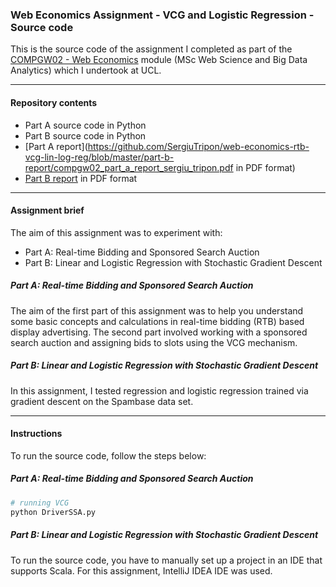 ### Web Economics Assignment - VCG and Logistic Regression - Source code

This is the source code of the assignment I completed as part of the [COMPGW02 - Web Economics](http://www.cs.ucl.ac.uk/teaching_learning/syllabus/msc_web_science_and_big_data_analytics/gw02_web_economics/) module (MSc Web Science and Big Data Analytics) which I undertook at UCL.

---

#### Repository contents

* Part A source code in Python
* Part B source code in Python
* [Part A report](https://github.com/SergiuTripon/web-economics-rtb-vcg-lin-log-reg/blob/master/part-b-report/compgw02_part_a_report_sergiu_tripon.pdf in PDF format)
* [Part B report](https://github.com/SergiuTripon/web-economics-rtb-vcg-lin-log-reg/blob/master/part-b-report/compgw02_part_b_report_sergiu_tripon.pdf) in PDF format

---

#### Assignment brief

The aim of this assignment was to experiment with:

* Part A: Real-time Bidding and Sponsored Search Auction
* Part B: Linear and Logistic Regression with Stochastic Gradient Descent

##### Part A: Real-time Bidding and Sponsored Search Auction

The aim of the first part of this assignment was to help you understand some basic concepts and calculations in real-time
bidding (RTB) based display advertising. The second part involved working with a sponsored search auction and assigning bids to slots using the VCG mechanism.


##### Part B: Linear and Logistic Regression with Stochastic Gradient Descent

In this assignment, I tested regression and logistic regression trained via gradient descent on the Spambase data set.

---

#### Instructions

To run the source code, follow the steps below:

##### Part A: Real-time Bidding and Sponsored Search Auction

```bash
# running VCG
python DriverSSA.py
```

##### Part B: Linear and Logistic Regression with Stochastic Gradient Descent

To run the source code, you have to manually set up a project in an IDE that supports Scala. For this assignment, IntelliJ IDEA IDE was used.
